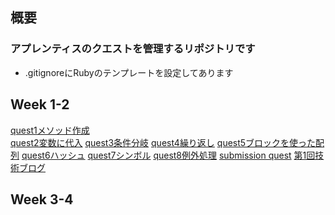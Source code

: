 ## 概要 
### アプレンティスのクエストを管理するリポジトリです
- .gitignoreにRubyのテンプレートを設定してあります

## Week 1-2
  [quest1メソッド作成](quest/week_1-2/quest1.rb)   
  [quest2変数に代入](quest/week_1-2/quest2.rb)
  [quest3条件分岐](quest/week_1-2/quest3.rb)
  [quest4繰り返し](quest/week_1-2/quest4.rb)
  [quest5ブロックを使った配列](quest/week_1-2/quest5.rb)
  [quest6ハッシュ](quest/week_1-2/quest6.rb)
  [quest7シンボル](quest/week_1-2/quest7.rb)
  [quest8例外処理](quest/week_1-2/quest8.rb)
  [submission quest](quest/week_1-2/submission_quest.rb)
  [第1回技術ブログ]()

## Week 3-4
